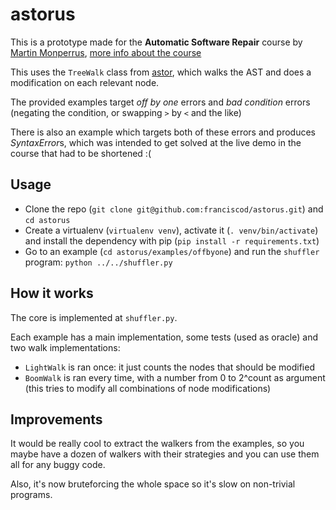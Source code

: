 # astorus
This is a prototype made for the **Automatic Software Repair** course by [Martin Monperrus](https://github.com/monperrus), [more info about the course](www.monperrus.net/martin/eci2015)

This uses the `TreeWalk` class from [astor](https://github.com/berkerpeksag/astor), which walks the AST and does a modification on each relevant node.

The provided examples target *off by one* errors and *bad condition* errors (negating the condition, or swapping `>` by `<` and the like)

There is also an example which targets both of these errors and produces *SyntaxError*s, which was intended to get solved at the live demo in the course that had to be shortened :(

## Usage

- Clone the repo (`git clone git@github.com:franciscod/astorus.git`) and `cd astorus`
- Create a virtualenv (`virtualenv venv`), activate it (`. venv/bin/activate`) and install the dependency with pip (`pip install -r requirements.txt`)
- Go to an example (`cd astorus/examples/offbyone`) and run the `shuffler` program: `python ../../shuffler.py`

## How it works 
The core is implemented at `shuffler.py`.

Each example has a main implementation, some tests (used as oracle) and two walk implementations:
 - `LightWalk` is ran once: it just counts the nodes that should be modified
 - `BoomWalk` is ran every time, with a number from 0 to 2^count as argument (this tries to modify all combinations of node modifications)


## Improvements

It would be really cool to extract the walkers from the examples, so you maybe have a dozen of walkers with their strategies and you can use them all for any buggy code.

Also, it's now bruteforcing the whole space so it's slow on non-trivial programs.
